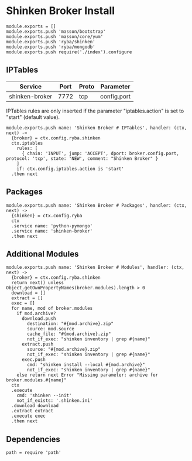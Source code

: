 
# Shinken Broker Install

    module.exports = []
    module.exports.push 'masson/bootstrap'
    module.exports.push 'masson/core/yum'
    module.exports.push 'ryba/shinken'
    module.exports.push 'ryba/mongodb'
    module.exports.push require('./index').configure

## IPTables

| Service           | Port  | Proto | Parameter       |
|-------------------|-------|-------|-----------------|
|  shinken-broker   | 7772  |  tcp  |   config.port   |

IPTables rules are only inserted if the parameter "iptables.action" is set to
"start" (default value).

    module.exports.push name: 'Shinken Broker # IPTables', handler: (ctx, next) ->
      {broker} = ctx.config.ryba.shinken
      ctx.iptables
        rules: [
          { chain: 'INPUT', jump: 'ACCEPT', dport: broker.config.port, protocol: 'tcp', state: 'NEW', comment: "Shinken Broker" }
        ]
        if: ctx.config.iptables.action is 'start'
      .then next

## Packages

    module.exports.push name: 'Shinken Broker # Packages', handler: (ctx, next) ->
      {shinken} = ctx.config.ryba
      ctx
      .service name: 'python-pymongo'
      .service name: 'shinken-broker'
      .then next

## Additional Modules

    module.exports.push name: 'Shinken Broker # Modules', handler: (ctx, next) ->
      {broker} = ctx.config.ryba.shinken
      return next() unless Object.getOwnPropertyNames(broker.modules).length > 0
      download = []
      extract = []
      exec = []
      for name, mod of broker.modules
        if mod.archive?
          download.push
            destination: "#{mod.archive}.zip"
            source: mod.source
            cache_file: "#{mod.archive}.zip"
            not_if_exec: "shinken inventory | grep #{name}"
          extract.push
            source: "#{mod.archive}.zip"
            not_if_exec: "shinken inventory | grep #{name}"
          exec.push
            cmd: "shinken install --local #{mod.archive}"
            not_if_exec: "shinken inventory | grep #{name}"
        else return next Error "Missing parameter: archive for broker.modules.#{name}"
      ctx
      .execute
        cmd: 'shinken --init'
        not_if_exists: '.shinken.ini'
      .download download
      .extract extract
      .execute exec
      .then next

## Dependencies

    path = require 'path'
